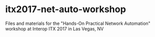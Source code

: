 # itx2017-net-auto-workshop
Files and materials for the "Hands-On Practical Network Automation" workshop at Interop ITX 2017 in Las Vegas, NV
